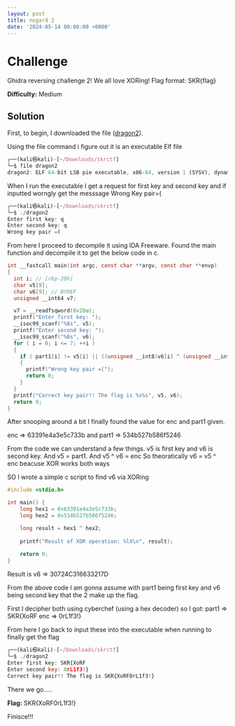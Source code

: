 ```yaml
---
layout: post
title: nogard 2
date: '2024-05-14 00:00:00 +0000'
---
```


# Challenge

Ghidra reversing challenge 2!
We all love XORing!
Flag format: SKR{flag}

**Difficulty:** Medium

## Solution

First, to begin, I downloaded the file ([dragon2](assets/img/nogard2/dragon2)).

Using the file command i figure out it is an executable Elf file

```js
┌──(kali㉿kali)-[~/Downloads/skrctf]
└─$ file dragon2          
dragon2: ELF 64-bit LSB pie executable, x86-64, version 1 (SYSV), dynamically linked, interpreter /lib64/ld-linux-x86-64.so.2, BuildID[sha1]=5803501b6c4a0c85e156a5edac1b465ebf12423a, for GNU/Linux 3.2.0, not stripped

```

When I run the executable I get a request for first key and second key and if inputted worngly get the messsage Wrong Key pair=(

```js
┌──(kali㉿kali)-[~/Downloads/skrctf]
└─$ ./dragon2
Enter first key: q
Enter second key: q
Wrong key pair =( 
  ```


From here I proceed to decompile it using IDA Freeware. Found the main function and decompile it to get the below code in c.


```c
int __fastcall main(int argc, const char **argv, const char **envp)
{
  int i; // [rbp-20h]
  char v5[9]; 
  char v6[9]; // BYREF
  unsigned __int64 v7; 

  v7 = __readfsqword(0x28u);
  printf("Enter first key: ");
  __isoc99_scanf("%8s", v5);
  printf("Enter second key: ");
  __isoc99_scanf("%8s", v6);
  for ( i = 0; i <= 7; ++i )
  {
    if ( part1[i] != v5[i] || ((unsigned __int8)v6[i] ^ (unsigned __int8)v5[i]) != enc[i] )
    {
      printf("Wrong key pair =(");
      return 0;
    }
  }
  printf("Correct key pair!! The flag is %s%s", v5, v6);
  return 0;
}
```

After snooping around a bit I finally found the value for enc and part1 given.

enc => 63391e4a3e5c733b and
part1 => 534b527b586f5246

From the code we can understand a few things.
v5 is first key and v6 is second key. 
And v5 = part1. 
And v5 ^ v6 = enc
So theoratically v6 = v5 ^ enc beacuse XOR works both ways

SO I wrote a simple c script to find v6 via XORing

```c
#include <stdio.h>

int main() {
    long hex1 = 0x63391e4a3e5c733b;  
    long hex2 = 0x534b527b586f5246;  

    long result = hex1 ^ hex2;
    
    printf("Result of XOR operation: %lX\n", result); 
    
    return 0;
}
```

Result is v6 => 30724C316633217D

From the above code I am gonna assume with part1 being first key and v6 being second key that the 2 make up the flag.

First I decipher both using cyberchef (using a hex decoder) so I got:
part1 => SKR{XoRF
enc => 0rL1f3!}

From here I go back to input these into the executable when running to finally get the flag

```js
┌──(kali㉿kali)-[~/Downloads/skrctf]
└─$ ./dragon2
Enter first key: SKR{XoRF
Enter second key: 0rL1f3!}
Correct key pair!! The flag is SKR{XoRF0rL1f3!}  
```

There we go.....


**Flag:** SKR{XoRF0rL1f3!} 


Finisce!!!